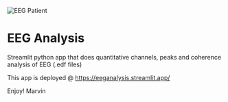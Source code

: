 ![EEG Patient](http://url/to/img.png)
# EEG Analysis
Streamlit python app that does quantitative channels, peaks and coherence analysis of EEG (.edf files)

This app is deployed @ https://eeganalysis.streamlit.app/

Enjoy!
Marvin
